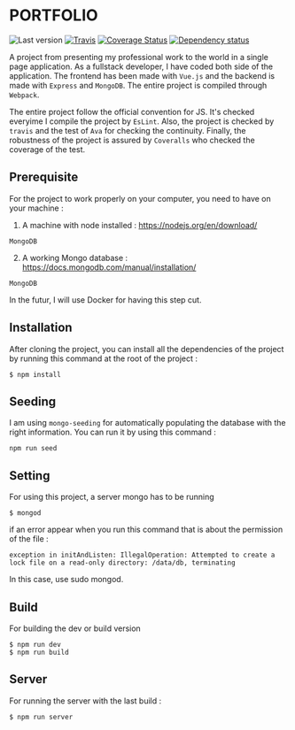 # PORTFOLIO

![Last version](https://img.shields.io/github/v/tag/justalk/portfolio.svg?style=flat-square)
[![Travis](https://img.shields.io/travis/com/justalk/portfolio.svg?style=flat-square)](https://travis-ci.com/github/JustalK/portfolio)
[![Coverage Status](https://coveralls.io/repos/github/JustalK/PORTFOLIO/badge.svg?branch=master&style=flat-square)](https://coveralls.io/github/JustalK/PORTFOLIO?branch=master)
[![Dependency status](http://img.shields.io/david/justalk/portfolio.svg?style=flat-square)](https://david-dm.org/justalk/portfolio.svg)

A project from presenting my professional work to the world in a single page application. As a fullstack developer, I have coded both side of the application. The frontend has been made with `Vue.js` and the backend is made with `Express` and `MongoDB`. The entire project is compiled through `Webpack`.

The entire project follow the official convention for JS. It's checked everyime I compile the project by `EsLint`. Also, the project is checked by `travis` and the test of `Ava` for checking the continuity. Finally, the robustness of the project is assured by `Coveralls` who checked the coverage of the test.

## Prerequisite

For the project to work properly on your computer, you need to have on your machine :

1. A machine with node installed :
https://nodejs.org/en/download/
```
MongoDB
```

2. A working Mongo database : https://docs.mongodb.com/manual/installation/
```
MongoDB
```

In the futur, I will use Docker for having this step cut.

## Installation

After cloning the project, you can install all the dependencies of the project by running this command at the root of the project :
```
$ npm install
```

## Seeding

I am using `mongo-seeding` for automatically populating the database with the right information. You can run it by using this command :

```
npm run seed
```

## Setting

For using this project, a server mongo has to be running
```
$ mongod
```
if an error appear when you run this command that is about the permission of the file :
```
exception in initAndListen: IllegalOperation: Attempted to create a lock file on a read-only directory: /data/db, terminating
```
In this case, use sudo mongod.

## Build

For building the dev or build version
```
$ npm run dev
$ npm run build
```

## Server

For running the server with the last build :
```
$ npm run server
```
